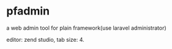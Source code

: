 pfadmin
=======

a web admin tool for plain framework(use laravel administrator)

editor: zend studio, tab size: 4.